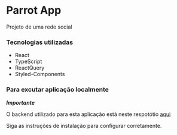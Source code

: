 # Parrot App

Projeto de uma rede social 

### Tecnologias utilizadas
- React
- TypeScript
- ReactQuery
- Styled-Components

### Para excutar aplicação localmente

***Importante***

O backend utilizado para esta aplicação está neste respotótio [aqui](https://github.com/bc-fullstack-03/luiz-gustavo-santos-backend)

Siga as instruções de instalação para configurar corretamente.
